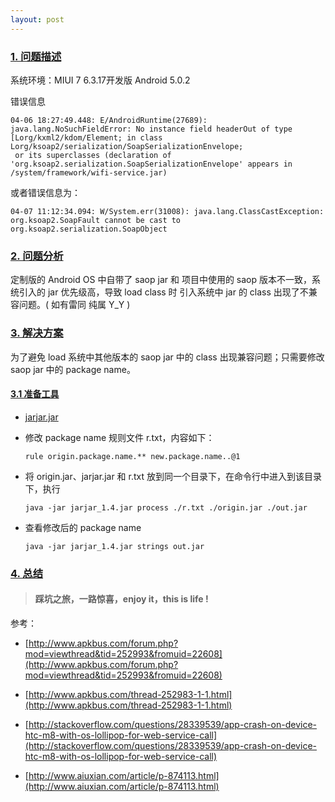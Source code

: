 ```yaml
---
layout: post 
---
```



### [1. 问题描述](#1)

系统环境：MIUI 7 6.3.17开发版 Android 5.0.2

错误信息

```
04-06 18:27:49.448: E/AndroidRuntime(27689): java.lang.NoSuchFieldError: No instance field headerOut of type [Lorg/kxml2/kdom/Element; in class Lorg/ksoap2/serialization/SoapSerializationEnvelope; 
 or its superclasses (declaration of 'org.ksoap2.serialization.SoapSerializationEnvelope' appears in /system/framework/wifi-service.jar)
```

或者错误信息为：

```
04-07 11:12:34.094: W/System.err(31008): java.lang.ClassCastException: org.ksoap2.SoapFault cannot be cast to org.ksoap2.serialization.SoapObject
```

### [2. 问题分析](#2)

定制版的 Android OS 中自带了 saop jar 和 项目中使用的 saop 版本不一致，系统引入的 jar 优先级高，导致 load class 时 引入系统中 jar 的 class 出现了不兼容问题。( 如有雷同 纯属 Y_Y )

### [3. 解决方案](#3)

为了避免 load 系统中其他版本的 saop jar 中的 class 出现兼容问题；只需要修改 saop jar 中的 package name。

####  [3.1 准备工具](3.1)

- [jarjar.jar ](http://www.apkbus.com/forum.php?mod=attachment&aid=MjA2NjU4fGIyOTc1ZWY3fDE0NTk5OTEwOTh8MHwyNTI5ODM%3D)

- 修改 package name 规则文件 r.txt，内容如下：

  ```
  rule origin.package.name.** new.package.name..@1
  ```


- 将 origin.jar、jarjar.jar 和 r.txt 放到同一个目录下，在命令行中进入到该目录下，执行 

  ```
  java -jar jarjar_1.4.jar process ./r.txt ./origin.jar ./out.jar
  ```


- 查看修改后的 package name

  ```
  java -jar jarjar_1.4.jar strings out.jar
  ```

### [4. 总结](#4)



> #### 踩坑之旅，一路惊喜，enjoy it，this is life !



参考：

[]()

- [http://www.apkbus.com/forum.php?mod=viewthread&tid=252993&fromuid=22608](http://www.apkbus.com/forum.php?mod=viewthread&tid=252993&fromuid=22608)


- [http://www.apkbus.com/thread-252983-1-1.html](http://www.apkbus.com/thread-252983-1-1.html)


- [http://stackoverflow.com/questions/28339539/app-crash-on-device-htc-m8-with-os-lollipop-for-web-service-call](http://stackoverflow.com/questions/28339539/app-crash-on-device-htc-m8-with-os-lollipop-for-web-service-call)
- [http://www.aiuxian.com/article/p-874113.html](http://www.aiuxian.com/article/p-874113.html)